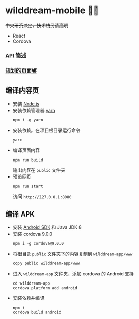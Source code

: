 # wilddream-mobile 🐺🐲
~~中央研究决定，技术栈另请高明~~
- React
- Cordova

### [API 简述](doc/api.md)

### [规划的页面🕊️](doc/page.md)

## 编译内容页
- 安装 [Node.js](https://nodejs.org)
- 安装依赖管理器 [yarn](https://yarnpkg.com)
  ```
  npm i -g yarn
  ```
- 安装依赖。在项目根目录运行命令
  ```
  yarn
  ```
- 编译页面内容
  ```
  npm run build
  ```
  输出内容在 `public` 文件夹
- 预览网页
  ```
  npm run start
  ```
  访问 `http://127.0.0.1:8080`

## 编译 APK
- 安装 [Android SDK](https://developer.android.google.cn/studio?hl=zh-cn#downloads) 和 Java JDK 8
- 安装 cordova 9.0.0
  ```
  npm i -g cordova@9.0.0
  ```
- 将根目录 `public` 文件夹下的内容复制到 `wilddream-app/www`
  ```
  copy public wilddream-app/www
  ```
- 进入 `wilddream-app` 文件夹，添加 cordova 的 Android 支持
  ```
  cd wilddream-app
  cordova platform add android
  ```
- 安装依赖并编译
  ```
  npm i
  cordova build android
  ```